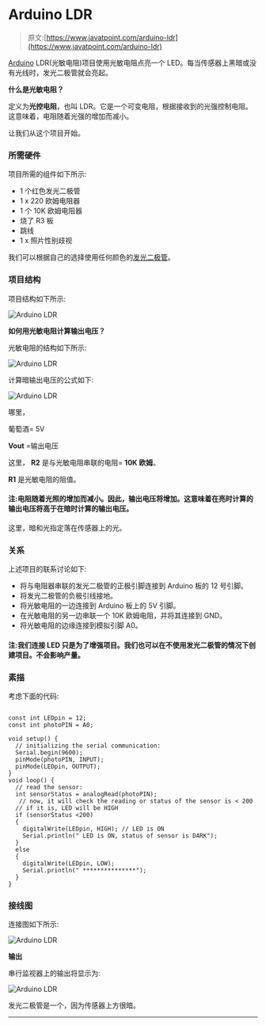 # Arduino LDR

> 原文:[https://www.javatpoint.com/arduino-ldr](https://www.javatpoint.com/arduino-ldr)

[Arduino](https://www.javatpoint.com/arduino) LDR(光敏电阻)项目使用光敏电阻点亮一个 LED。每当传感器上黑暗或没有光线时，发光二极管就会亮起。

**什么是光敏电阻？**

定义为**光控电阻**，也叫 LDR。它是一个可变电阻，根据接收到的光强控制电阻。这意味着，电阻随着光强的增加而减小。

让我们从这个项目开始。

### 所需硬件

项目所需的组件如下所示:

*   1 个红色发光二极管
*   1 x 220 欧姆电阻器
*   1 个 10K 欧姆电阻器
*   烧了 R3 板
*   跳线
*   1 x 照片性别歧视

我们可以根据自己的选择使用任何颜色的[发光二极管](https://www.javatpoint.com/led-full-form)。

### 项目结构

项目结构如下所示:

![Arduino LDR](../Images/d3eff3c134fbda92239e768a98b1ff75.png)

**如何用光敏电阻计算输出电压？**

光敏电阻的结构如下所示:

![Arduino LDR](../Images/29774a4bcc13120739c51eafbffdb404.png)

计算暗输出电压的公式如下:

![Arduino LDR](../Images/d0ab1368f728d1c08bc96dcf68713a51.png)

哪里，

葡萄酒= 5V

**Vout** =输出电压

这里， **R2** 是与光敏电阻串联的电阻= **10K 欧姆**。

**R1** 是光敏电阻的阻值。

#### 注:电阻随着光照的增加而减小。因此，输出电压将增加。这意味着在亮时计算的输出电压将高于在暗时计算的输出电压。

这里，暗和光指定落在传感器上的光。

### 关系

上述项目的联系讨论如下:

*   将与电阻器串联的发光二极管的正极引脚连接到 Arduino 板的 12 号引脚。
*   将发光二极管的负极引线接地。
*   将光敏电阻的一边连接到 Arduino 板上的 5V 引脚。
*   在光敏电阻的另一边串联一个 10K 欧姆电阻，并将其连接到 GND。
*   将光敏电阻的边缘连接到模拟引脚 A0。

#### 注:我们连接 LED 只是为了增强项目。我们也可以在不使用发光二极管的情况下创建项目。不会影响产量。

### 素描

考虑下面的代码:

```

const int LEDpin = 12;
const int photoPIN = A0;

void setup() {
  // initializing the serial communication:
  Serial.begin(9600);
  pinMode(photoPIN, INPUT);
  pinMode(LEDpin, OUTPUT);
}
void loop() {
  // read the sensor:
  int sensorStatus = analogRead(photoPIN);
   // now, it will check the reading or status of the sensor is < 200
  // if it is, LED will be HIGH
  if (sensorStatus <200)
  {
    digitalWrite(LEDpin, HIGH); // LED is ON
    Serial.println(" LED is ON, status of sensor is DARK");
  }
  else
  {
    digitalWrite(LEDpin, LOW);
    Serial.println(" ***************");
  }
}

```

### 接线图

连接图如下所示:

![Arduino LDR](../Images/7c551cd9a3faa73b9b6b92455b2b116c.png)

**输出**

串行监视器上的输出将显示为:

![Arduino LDR](../Images/9b4f68c35cf51f74e8c2f67d8e3b4cd6.png)

发光二极管是一个，因为传感器上方很暗。

* * *